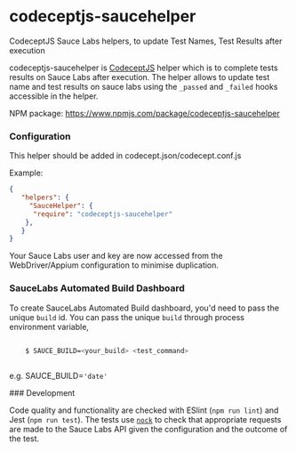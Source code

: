 # codeceptjs-saucehelper
CodeceptJS Sauce Labs helpers, to update Test Names, Test Results after execution 

codeceptjs-saucehelper is [CodeceptJS](https://codecept.io/) helper which is to complete tests results on Sauce Labs after execution. The helper allows to update test name and
test results on sauce labs using the `_passed` and `_failed` hooks accessible in the helper.

NPM package: https://www.npmjs.com/package/codeceptjs-saucehelper

### Configuration

This helper should be added in codecept.json/codecept.conf.js

Example:

```json
{
   "helpers": {
     "SauceHelper": {
      "require": "codeceptjs-saucehelper"
    },
   }
}
```
Your Sauce Labs user and key are now accessed from the WebDriver/Appium configuration to minimise duplication.

### SauceLabs Automated Build Dashboard

To create SauceLabs Automated Build dashboard, you'd need to pass the unique `build` id. You can pass the unique `build` through process environment variable,

```bash

    $ SAUCE_BUILD=<your_build> <test_command>
    
```

e.g. SAUCE_BUILD=`'date'`

### Development

Code quality and functionality are checked with ESlint (`npm run lint`) and Jest (`npm run test`). The tests use [`nock`][1] to check that appropriate requests are made to the Sauce Labs API given the configuration and the outcome of the test.

  [1]: https://www.npmjs.com/package/nock
